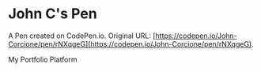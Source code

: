 # John C's Pen

A Pen created on CodePen.io. Original URL: [https://codepen.io/John-Corcione/pen/rNXqgeG](https://codepen.io/John-Corcione/pen/rNXqgeG).

My Portfolio Platform
